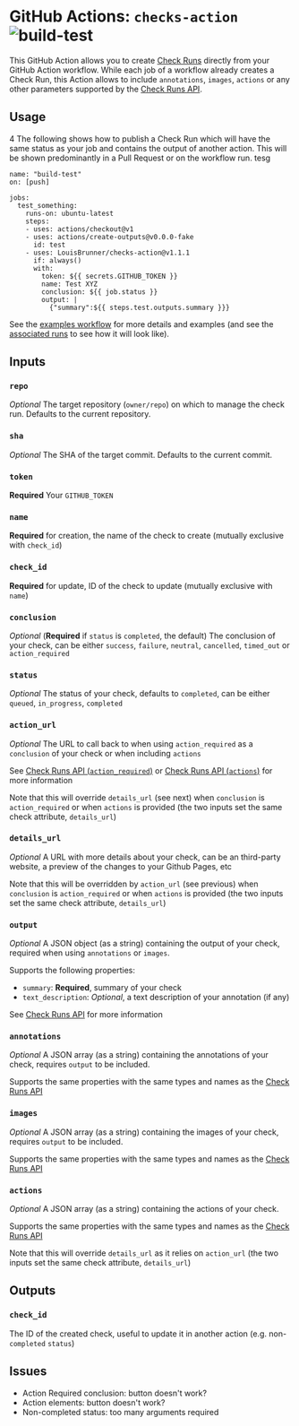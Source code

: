 # GitHub Actions: `checks-action` ![build-test](https://github.com/LouisBrunner/checks-action/workflows/build-test/badge.svg)

This GitHub Action allows you to create [Check Runs](https://developer.github.com/v3/checks/runs/#create-a-check-run) directly from your GitHub Action workflow. While each job of a workflow already creates a Check Run, this Action allows to include `annotations`, `images`, `actions` or any other parameters supported by the [Check Runs API](https://developer.github.com/v3/checks/runs/#parameters).

## Usage
4
The following shows how to publish a Check Run which will have the same status as your job and contains the output of another action. This will be shown predominantly in a Pull Request or on the workflow run. tesg

```
name: "build-test"
on: [push]

jobs:
  test_something:
    runs-on: ubuntu-latest
    steps:
    - uses: actions/checkout@v1
    - uses: actions/create-outputs@v0.0.0-fake
      id: test
    - uses: LouisBrunner/checks-action@v1.1.1
      if: always()
      with:
        token: ${{ secrets.GITHUB_TOKEN }}
        name: Test XYZ
        conclusion: ${{ job.status }}
        output: |
          {"summary":${{ steps.test.outputs.summary }}}
```

See the [examples workflow](.github/workflows/examples.yml) for more details and examples (and see the [associated runs](https://github.com/LouisBrunner/checks-action/actions?query=workflow%3Aexamples) to see how it will look like).

## Inputs

### `repo`

_Optional_ The target repository (`owner/repo`) on which to manage the check run. Defaults to the current repository.

### `sha`

_Optional_ The SHA of the target commit. Defaults to the current commit.

### `token`

**Required** Your `GITHUB_TOKEN`

### `name`

**Required** for creation, the name of the check to create (mutually exclusive with `check_id`)

### `check_id`

**Required** for update, ID of the check to update (mutually exclusive with `name`)

### `conclusion`

_Optional_ (**Required** if `status` is `completed`, the default) The conclusion of your check, can be either `success`, `failure`, `neutral`, `cancelled`, `timed_out` or `action_required`

### `status`

_Optional_ The status of your check, defaults to `completed`, can be either `queued`, `in_progress`, `completed`

### `action_url`

_Optional_ The URL to call back to when using `action_required` as a `conclusion` of your check or when including `actions`

See [Check Runs API (`action_required`)](https://developer.github.com/v3/checks/runs/#parameters) or [Check Runs API (`actions`)](https://developer.github.com/v3/checks/runs/#actions-object) for more information

Note that this will override `details_url` (see next) when `conclusion` is `action_required` or when `actions` is provided (the two inputs set the same check attribute, `details_url`)

### `details_url`

_Optional_ A URL with more details about your check, can be an third-party website, a preview of the changes to your Github Pages, etc

Note that this will be overridden by `action_url` (see previous) when `conclusion` is `action_required` or when `actions` is provided (the two inputs set the same check attribute, `details_url`)

### `output`

_Optional_ A JSON object (as a string) containing the output of your check, required when using `annotations` or `images`.

Supports the following properties:

 - `summary`: **Required**, summary of your check
 - `text_description`: _Optional_, a text description of your annotation (if any)

See [Check Runs API](https://developer.github.com/v3/checks/runs/#output-object) for more information

### `annotations`

_Optional_ A JSON array (as a string) containing the annotations of your check, requires `output` to be included.

Supports the same properties with the same types and names as the [Check Runs API](https://developer.github.com/v3/checks/runs/#annotations-object)

### `images`

_Optional_ A JSON array (as a string) containing the images of your check, requires `output` to be included.

Supports the same properties with the same types and names as the [Check Runs API](https://developer.github.com/v3/checks/runs/#images-object)

### `actions`

_Optional_ A JSON array (as a string) containing the actions of your check.

Supports the same properties with the same types and names as the [Check Runs API](https://developer.github.com/v3/checks/runs/#actions-object)

Note that this will override `details_url` as it relies on `action_url` (the two inputs set the same check attribute, `details_url`)

## Outputs

### `check_id`

The ID of the created check, useful to update it in another action (e.g. non-`completed` `status`)

## Issues

 - Action Required conclusion: button doesn't work?
 - Action elements: button doesn't work?
 - Non-completed status: too many arguments required
